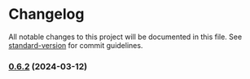 # Changelog

All notable changes to this project will be documented in this file. See [standard-version](https://github.com/conventional-changelog/standard-version) for commit guidelines.

### [0.6.2](https://github.com/box/box-codegen/compare/v0.6.1...v0.6.2) (2024-03-12)
